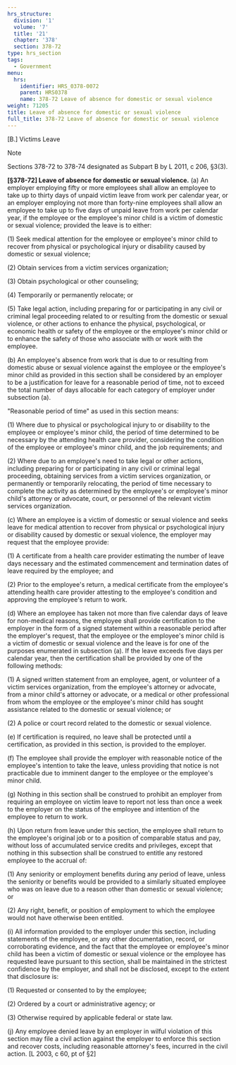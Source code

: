 ```yaml
---
hrs_structure:
  division: '1'
  volume: '7'
  title: '21'
  chapter: '378'
  section: 378-72
type: hrs_section
tags:
  - Government
menu:
  hrs:
    identifier: HRS_0378-0072
    parent: HRS0378
    name: 378-72 Leave of absence for domestic or sexual violence
weight: 71205
title: Leave of absence for domestic or sexual violence
full_title: 378-72 Leave of absence for domestic or sexual violence
---
```

[B.] Victims Leave

Note

Sections 378-72 to 378-74 designated as Subpart B by L 2011, c 206, §3(3).

**[§378-72] Leave of absence for domestic or sexual violence.** (a) An employer employing fifty or more employees shall allow an employee to take up to thirty days of unpaid victim leave from work per calendar year, or an employer employing not more than forty-nine employees shall allow an employee to take up to five days of unpaid leave from work per calendar year, if the employee or the employee's minor child is a victim of domestic or sexual violence; provided the leave is to either:

(1) Seek medical attention for the employee or employee's minor child to recover from physical or psychological injury or disability caused by domestic or sexual violence;

(2) Obtain services from a victim services organization;

(3) Obtain psychological or other counseling;

(4) Temporarily or permanently relocate; or

(5) Take legal action, including preparing for or participating in any civil or criminal legal proceeding related to or resulting from the domestic or sexual violence, or other actions to enhance the physical, psychological, or economic health or safety of the employee or the employee's minor child or to enhance the safety of those who associate with or work with the employee.

(b) An employee's absence from work that is due to or resulting from domestic abuse or sexual violence against the employee or the employee's minor child as provided in this section shall be considered by an employer to be a justification for leave for a reasonable period of time, not to exceed the total number of days allocable for each category of employer under subsection (a).

"Reasonable period of time" as used in this section means:

(1) Where due to physical or psychological injury to or disability to the employee or employee's minor child, the period of time determined to be necessary by the attending health care provider, considering the condition of the employee or employee's minor child, and the job requirements; and

(2) Where due to an employee's need to take legal or other actions, including preparing for or participating in any civil or criminal legal proceeding, obtaining services from a victim services organization, or permanently or temporarily relocating, the period of time necessary to complete the activity as determined by the employee's or employee's minor child's attorney or advocate, court, or personnel of the relevant victim services organization.

(c) Where an employee is a victim of domestic or sexual violence and seeks leave for medical attention to recover from physical or psychological injury or disability caused by domestic or sexual violence, the employer may request that the employee provide:

(1) A certificate from a health care provider estimating the number of leave days necessary and the estimated commencement and termination dates of leave required by the employee; and

(2) Prior to the employee's return, a medical certificate from the employee's attending health care provider attesting to the employee's condition and approving the employee's return to work.

(d) Where an employee has taken not more than five calendar days of leave for non-medical reasons, the employee shall provide certification to the employer in the form of a signed statement within a reasonable period after the employer's request, that the employee or the employee's minor child is a victim of domestic or sexual violence and the leave is for one of the purposes enumerated in subsection (a). If the leave exceeds five days per calendar year, then the certification shall be provided by one of the following methods:

(1) A signed written statement from an employee, agent, or volunteer of a victim services organization, from the employee's attorney or advocate, from a minor child's attorney or advocate, or a medical or other professional from whom the employee or the employee's minor child has sought assistance related to the domestic or sexual violence; or

(2) A police or court record related to the domestic or sexual violence.

(e) If certification is required, no leave shall be protected until a certification, as provided in this section, is provided to the employer.

(f) The employee shall provide the employer with reasonable notice of the employee's intention to take the leave, unless providing that notice is not practicable due to imminent danger to the employee or the employee's minor child.

(g) Nothing in this section shall be construed to prohibit an employer from requiring an employee on victim leave to report not less than once a week to the employer on the status of the employee and intention of the employee to return to work.

(h) Upon return from leave under this section, the employee shall return to the employee's original job or to a position of comparable status and pay, without loss of accumulated service credits and privileges, except that nothing in this subsection shall be construed to entitle any restored employee to the accrual of:

(1) Any seniority or employment benefits during any period of leave, unless the seniority or benefits would be provided to a similarly situated employee who was on leave due to a reason other than domestic or sexual violence; or

(2) Any right, benefit, or position of employment to which the employee would not have otherwise been entitled.

(i) All information provided to the employer under this section, including statements of the employee, or any other documentation, record, or corroborating evidence, and the fact that the employee or employee's minor child has been a victim of domestic or sexual violence or the employee has requested leave pursuant to this section, shall be maintained in the strictest confidence by the employer, and shall not be disclosed, except to the extent that disclosure is:

(1) Requested or consented to by the employee;

(2) Ordered by a court or administrative agency; or

(3) Otherwise required by applicable federal or state law.

(j) Any employee denied leave by an employer in wilful violation of this section may file a civil action against the employer to enforce this section and recover costs, including reasonable attorney's fees, incurred in the civil action. [L 2003, c 60, pt of §2]